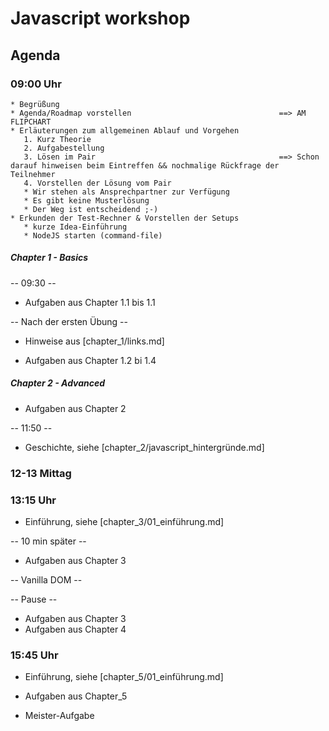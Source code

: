 # Javascript workshop

## Agenda

### 09:00 Uhr

    * Begrüßung
    * Agenda/Roadmap vorstellen                                 ==> AM FLIPCHART
    * Erläuterungen zum allgemeinen Ablauf und Vorgehen
       1. Kurz Theorie
       2. Aufgabestellung
       3. Lösen im Pair                                         ==> Schon darauf hinweisen beim Eintreffen && nochmalige Rückfrage der Teilnehmer
       4. Vorstellen der Lösung vom Pair
       * Wir stehen als Ansprechpartner zur Verfügung
       * Es gibt keine Musterlösung
       * Der Weg ist entscheidend ;-)
    * Erkunden der Test-Rechner & Vorstellen der Setups
       * kurze Idea-Einführung
       * NodeJS starten (command-file)

##### Chapter 1 - Basics

-- 09:30 --

   * Aufgaben aus Chapter 1.1 bis 1.1

   -- Nach der ersten Übung --

   * Hinweise aus [chapter_1/links.md]

   * Aufgaben aus Chapter 1.2 bi 1.4

##### Chapter 2 - Advanced

   * Aufgaben aus Chapter 2

-- 11:50 --

   * Geschichte, siehe [chapter_2/javascript_hintergründe.md]

### 12-13 Mittag

### 13:15 Uhr

   * Einführung, siehe [chapter_3/01_einführung.md]

-- 10 min später --

   * Aufgaben aus Chapter 3

-- Vanilla DOM --

-- Pause --
   * Aufgaben aus Chapter 3
   * Aufgaben aus Chapter 4


### 15:45 Uhr

   * Einführung, siehe [chapter_5/01_einführung.md]

   * Aufgaben aus Chapter_5

   * Meister-Aufgabe
